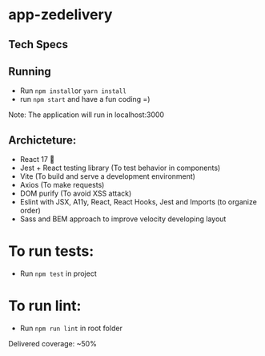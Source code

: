 # app-zedelivery

## Tech Specs

## Running
* Run `npm install`or `yarn install`
* run `npm start` and have a fun coding =)

Note: The application will run in localhost:3000

## Archicteture:
- React 17 :rocket:
- Jest + React testing library (To test behavior in components)
- Vite (To build and serve a development environment)
- Axios (To make requests)
- DOM purify (To avoid XSS attack)
- Eslint with JSX, A11y, React, React Hooks, Jest and Imports (to organize order)
- Sass and BEM approach to improve velocity developing layout

# To run tests:

- Run `npm test` in project

# To run lint:

- Run `npm run lint` in root folder

Delivered coverage: ~50%
